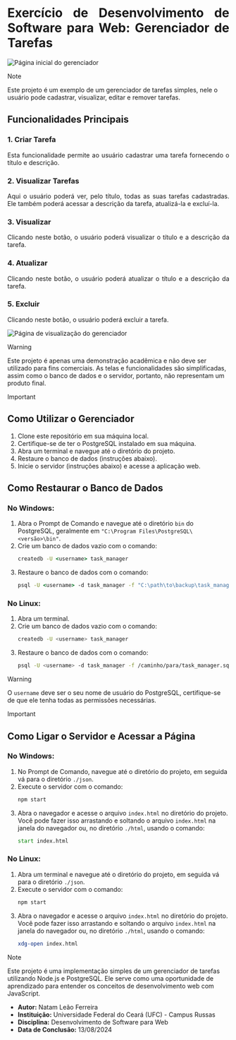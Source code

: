 <div align="justify">

# Exercício de Desenvolvimento de Software para Web: Gerenciador de Tarefas

</div>

![Página inicial do gerenciador](https://i.imgur.com/FdIszKB.png)

> [!NOTE]
> Este projeto é um exemplo de um gerenciador de tarefas simples, nele o usuário pode cadastrar, visualizar, editar e remover tarefas.

<div align="justify">

## Funcionalidades Principais

### 1. Criar Tarefa
Esta funcionalidade permite ao usuário cadastrar uma tarefa fornecendo o título e descrição.

### 2. Visualizar Tarefas
Aqui o usuário poderá ver, pelo título, todas as suas tarefas cadastradas. Ele também poderá acessar a descrição da tarefa, atualizá-la e excluí-la.

### 3. Visualizar
Clicando neste botão, o usuário poderá visualizar o título e a descrição da tarefa.

### 4. Atualizar
Clicando neste botão, o usuário poderá atualizar o título e a descrição da tarefa.

### 5. Excluir
Clicando neste botão, o usuário poderá excluir a tarefa.

![Página de visualização do gerenciador](https://i.imgur.com/MXCZoEG.png)

</div>

> [!WARNING]
> Este projeto é apenas uma demonstração acadêmica e não deve ser utilizado para fins comerciais. As telas e funcionalidades são simplificadas, assim como o banco de dados e o servidor, portanto, não representam um produto final.

> [!IMPORTANT]
> ## Como Utilizar o Gerenciador
> 1. Clone este repositório em sua máquina local.
> 2. Certifique-se de ter o PostgreSQL instalado em sua máquina.
> 3. Abra um terminal e navegue até o diretório do projeto.
> 4. Restaure o banco de dados (instruções abaixo).
> 5. Inicie o servidor (instruções abaixo) e acesse a aplicação web.
>
> ## Como Restaurar o Banco de Dados
> ### No Windows:
> 1. Abra o Prompt de Comando e navegue até o diretório `bin` do PostgreSQL, geralmente em `"C:\Program Files\PostgreSQL\<versão>\bin"`.
> 2. Crie um banco de dados vazio com o comando:
>    ```cmd
>    createdb -U <username> task_manager
>    ```
> 3. Restaure o banco de dados com o comando:
>    ```cmd
>    psql -U <username> -d task_manager -f "C:\path\to\backup\task_manager.sql"
>    ```
> 
> ### No Linux:
> 1. Abra um terminal.
> 2. Crie um banco de dados vazio com o comando:
>    ```bash
>    createdb -U <username> task_manager
>    ```
> 3. Restaure o banco de dados com o comando:
>    ```bash
>    psql -U <username> -d task_manager -f /caminho/para/task_manager.sql
>    ```

> [!WARNING]
> O `username` deve ser o seu nome de usuário do PostgreSQL, certifique-se de que ele tenha todas as permissões necessárias.

> [!IMPORTANT]
> ## Como Ligar o Servidor e Acessar a Página
> ### No Windows:
> 1. No Prompt de Comando, navegue até o diretório do projeto, em seguida vá para o diretório `./json`.
> 2. Execute o servidor com o comando:
>    ```cmd
>    npm start
>    ```
> 3. Abra o navegador e acesse o arquivo `index.html` no diretório do projeto. Você pode fazer isso arrastando e soltando o arquivo `index.html` na janela do navegador ou, no diretório `./html`, usando o comando:
>    ```cmd
>    start index.html
>    ```
> 
> ### No Linux:
> 1. Abra um terminal e navegue até o diretório do projeto, em seguida vá para o diretório `./json`.
> 2. Execute o servidor com o comando:
>    ```bash
>    npm start
>    ```
> 3. Abra o navegador e acesse o arquivo `index.html` no diretório do projeto. Você pode fazer isso arrastando e soltando o arquivo `index.html` na janela do navegador ou, no diretório `./html`, usando o comando:
>    ```bash
>    xdg-open index.html
>    ```

> [!NOTE]
> Este projeto é uma implementação simples de um gerenciador de tarefas utilizando Node.js e PostgreSQL. Ele serve como uma oportunidade de aprendizado para entender os conceitos de desenvolvimento web com JavaScript.

* **Autor:** Natam Leão Ferreira
* **Instituição:** Universidade Federal do Ceará (UFC) - Campus Russas
* **Disciplina:** Desenvolvimento de Software para Web
* **Data de Conclusão:** 13/08/2024
